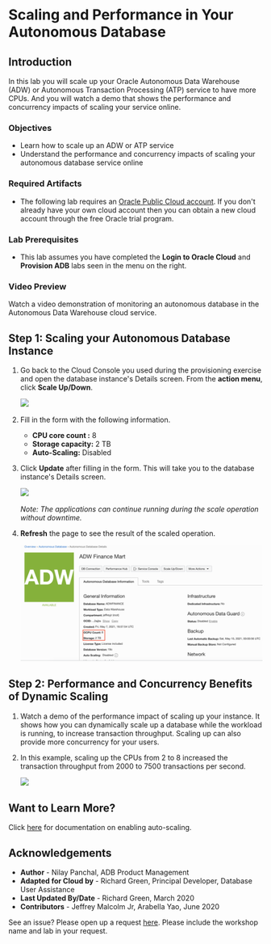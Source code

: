 # Scaling and Performance in Your Autonomous Database

## Introduction

In this lab you will scale up your Oracle Autonomous Data Warehouse (ADW) or Autonomous Transaction Processing (ATP) service to have more CPUs. And you will watch a demo that shows the performance and concurrency impacts of scaling your service online.

### Objectives

-   Learn how to scale up an ADW or ATP service
-   Understand the performance and concurrency impacts of scaling your autonomous database service online

### Required Artifacts

-   The following lab requires an <a href="https://www.oracle.com/cloud/free/" target="\_blank">Oracle Public Cloud account</a>. If you don't already have your own cloud account then you can obtain a new cloud account through the free Oracle trial program.

### Lab Prerequisites

-   This lab assumes you have completed the **Login to Oracle Cloud** and **Provision ADB** labs seen in the menu on the right.

### Video Preview
Watch a video demonstration of monitoring an autonomous database in the Autonomous Data Warehouse cloud service.

[](youtube:Imxl2JiYicQ)

## Step 1: Scaling your Autonomous Database Instance

1. Go back to the Cloud Console you used during the provisioning exercise and open the database instance's Details screen. From the **action menu**, click **Scale Up/Down**.

    ![](./images/Picture300-2.jpg " ")

2.  Fill in the form with the following information.

    -   **CPU core count :** 8
    -   **Storage capacity:** 2 TB
    -   **Auto-Scaling:** Disabled
  
3.  Click **Update** after filling in the form. This will take you to the database instance's Details screen.

    ![](./images/Picture300-3.jpg " ")

    *Note: The applications can continue running during the scale operation without downtime.*

4.  **Refresh** the page to see the result of the scaled operation.

    ![](./images/Picture300-6.png " ")

## Step 2: Performance and Concurrency Benefits of Dynamic Scaling

1.  Watch a demo of the performance impact of scaling up your instance. It shows how you can dynamically scale up a database while the workload is running, to increase transaction throughput. Scaling up can also provide more concurrency for your users.

    [](youtube:YgwbqurhxjM)

2.  In this example, scaling up the CPUs from 2 to 8 increased the transaction throughput from 2000 to 7500 transactions per second.

    ![](./images/screenshot-of-increased-transaction-throughput.png " ")

## Want to Learn More?

Click [here](https://docs.oracle.com/en/cloud/paas/autonomous-data-warehouse-cloud/user/autonomous-add-resources.html#GUID-DA72422A-5A70-42FA-A363-AB269600D4B0) for documentation on enabling auto-scaling.

## Acknowledgements

- **Author** - Nilay Panchal, ADB Product Management
- **Adapted for Cloud by** - Richard Green, Principal Developer, Database User Assistance
- **Last Updated By/Date** - Richard Green, March 2020
- **Contributors** - Jeffrey Malcolm Jr, Arabella Yao, June 2020

See an issue?  Please open up a request [here](https://github.com/oracle/learning-library/issues).   Please include the workshop name and lab in your request.
